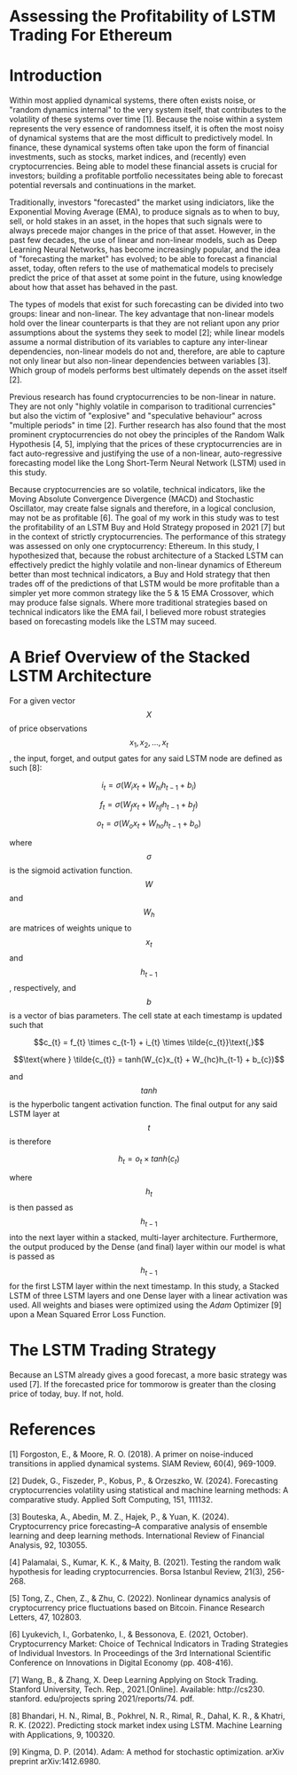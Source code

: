 # Assessing the Profitability of LSTM Trading For Ethereum

# Introduction

Within most applied dynamical systems, there often exists noise, or "random dynamics internal" to the very system itself, that contributes to the volatility of these systems over time [1]. Because the noise within a system represents the very essence of randomness itself, it is often the most noisy of dynamical systems that are the most difficult to predictively model. In finance, these dynamical systems often take upon the form of financial investments, such as stocks, market indices, and (recently) even cryptocurrencies. Being able to model these financial assets is crucial for investors; building a profitable portfolio necessitates being able to forecast potential reversals and continuations in the market. 

Traditionally, investors "forecasted" the market using indiciators, like the Exponential Moving Average (EMA), to produce signals as to when to buy, sell, or hold stakes in an asset, in the hopes that such signals were to always precede major changes in the price of that asset. However, in the past few decades, the use of linear and non-linear models, such as Deep Learning Neural Networks, has become increasingly popular, and the idea of "forecasting the market" has evolved; to be able to forecast a financial asset, today, often refers to the use of mathematical models to precisely predict the price of that asset at some point in the future, using knowledge about how that asset has behaved in the past. 

The types of models that exist for such forecasting can be divided into two groups: linear and non-linear. The key advantage that non-linear models hold over the linear counterparts is that they are not reliant upon any prior assumptions about the systems they seek to model [2]; while linear models assume a normal distribution of its variables to capture any inter-linear dependencies, non-linear models do not and, therefore, are able to capture not only linear but also non-linear dependencies between variables [3]. Which group of models performs best ultimately depends on the asset itself [2]. 

Previous research has found cryptocurrencies to be non-linear in nature. They are not only "highly volatile in comparison to traditional currencies" but also the victim of "explosive" and "speculative behaviour" across "multiple periods" in time [2]. Further research has also found that the most prominent cryptocurrencies do not obey the principles of the Random Walk Hypothesis [4, 5], implying that the prices of these cryptocurrencies are in fact auto-regressive and justifying the use of a non-linear, auto-regressive forecasting model like the Long Short-Term Neural Network (LSTM) used in this study. 

Because cryptocurrencies are so volatile, technical indicators, like the Moving Absolute Convergence Divergence (MACD) and Stochastic Oscillator, may create false signals and therefore, in a logical conclusion, may not be as profitable [6]. The goal of my work in this study was to test the profitability of an LSTM Buy and Hold Strategy proposed in 2021 [7] but in the context of strictly cryptocurrencies. The performance of this strategy was assessed on only one cryptocurrency: Ethereum. In this study, I hypothesized that, because the robust architecture of a Stacked LSTM can effectively predict the highly volatile and non-linear dynamics of Ethereum better than most technical indicators, a Buy and Hold strategy that then trades off of the predictions of that LSTM would be more profitable than a simpler yet more common strategy like the 5 & 15 EMA Crossover, which may produce false signals. Where more traditional strategies based on technical indicators like the EMA fail, I believed more robust strategies based on forecasting models like the LSTM may suceed. 

# A Brief Overview of the Stacked LSTM Architecture


For a given vector $$X$$ of price observations $$x_{1}, x_{2}, ..., x_{t}$$, the input, forget, and output gates for any said LSTM node are defined as such [8]: 


$$i_{t} = \sigma (W_{i}x_{t} + W_{hi}h_{t-1} + b_{i})$$




$$f_{t} = \sigma (W_{f}x_{t} + W_{hf}h_{t-1} + b_{f})$$


$$o_{t} = \sigma (W_{o}x_{t} + W_{ho}h_{t-1} + b_{o})$$



where $$\sigma$$ is the sigmoid activation function. $$W$$ and $$W_{h}$$ are matrices of weights unique to 
$$x_{t}$$ and $$h_{t-1}$$, respectively, and $$b$$ is a vector of bias parameters. The cell state at each timestamp is updated such that 




  $$c_{t} = f_{t} \times c_{t-1} + i_{t} \times \tilde{c_{t}}\text{,}$$


  $$\text{where } \tilde{c_{t}} = tanh(W_{c}x_{t} + W_{hc}h_{t-1} + b_{c})$$


and $$tanh$$ is the hyperbolic tangent activation function. The final output for any said LSTM layer at $$t$$ is therefore 


$$h_{t} = o_{t} \times tanh(c_{t})$$


where $$h_{t}$$ is then passed as $$h_{t-1}$$ into the next layer within a stacked, multi-layer architecture. Furthermore, the output produced by the Dense (and final) layer within our model is what is passed as $$h_{t-1}$$ for the first LSTM layer within the next timestamp. In this study, a Stacked LSTM of three LSTM layers and one Dense layer with a linear activation was used. All weights and biases were optimized using the _Adam_ Optimizer [9] upon a Mean Squared Error Loss Function.


# The LSTM Trading Strategy 

Because an LSTM already gives a good forecast, a more basic strategy was used [7]. If the forecasted price for tommorow is greater than the closing price of today, buy. If not, hold. 


# References 

[1] Forgoston, E., & Moore, R. O. (2018). A primer on noise-induced transitions in applied dynamical systems. SIAM Review, 60(4), 969-1009.

[2] Dudek, G., Fiszeder, P., Kobus, P., & Orzeszko, W. (2024). Forecasting cryptocurrencies volatility using statistical and machine learning methods: A comparative study. Applied Soft Computing, 151, 111132.

[3] Bouteska, A., Abedin, M. Z., Hajek, P., & Yuan, K. (2024). Cryptocurrency price forecasting–A comparative analysis of ensemble learning and deep learning methods. International Review of Financial Analysis, 92, 103055.

[4] Palamalai, S., Kumar, K. K., & Maity, B. (2021). Testing the random walk hypothesis for leading cryptocurrencies. Borsa Istanbul Review, 21(3), 256-268.

[5] Tong, Z., Chen, Z., & Zhu, C. (2022). Nonlinear dynamics analysis of cryptocurrency price fluctuations based on Bitcoin. Finance Research Letters, 47, 102803.

[6] Lyukevich, I., Gorbatenko, I., & Bessonova, E. (2021, October). Cryptocurrency Market: Choice of Technical Indicators in Trading Strategies of Individual Investors. In Proceedings of the 3rd International Scientific Conference on Innovations in Digital Economy (pp. 408-416).

[7] Wang, B., & Zhang, X. Deep Learning Applying on Stock Trading. Stanford University, Tech. Rep., 2021.[Online]. Available: http://cs230. stanford. edu/projects spring 2021/reports/74. pdf.

[8] Bhandari, H. N., Rimal, B., Pokhrel, N. R., Rimal, R., Dahal, K. R., & Khatri, R. K. (2022). Predicting stock market index using LSTM. Machine Learning with Applications, 9, 100320.

[9] Kingma, D. P. (2014). Adam: A method for stochastic optimization. arXiv preprint arXiv:1412.6980.
